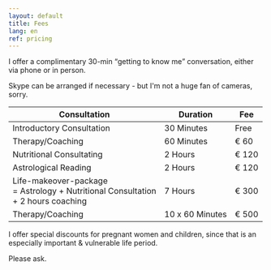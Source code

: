 ```yaml
---
layout: default
title: Fees
lang: en
ref: pricing
---
```


I offer a complimentary 30-min <q>getting to know me</q> conversation, either via phone or in person.

Skype can be arranged if necessary - but I'm not a huge fan of cameras, sorry.

 Consultation | Duration | Fee
--------------|----------|------
Introductory Consultation | 30 Minutes | Free
Therapy/&#8203;Coaching | 60 Minutes | € 60
Nutritional Consultating | 2 Hours | € 120
Astrological Reading | 2 Hours | € 120
Life-makeover-package<br> =&nbsp;Astrology +&nbsp;Nutritional Consultation<br>+&nbsp;2 hours coaching | 7 Hours | € 300
Therapy/&#8203;Coaching | 10 x 60 Minutes | € 500

I offer special discounts for pregnant women and children, since that is
an especially important & vulnerable life period.

Please ask.
